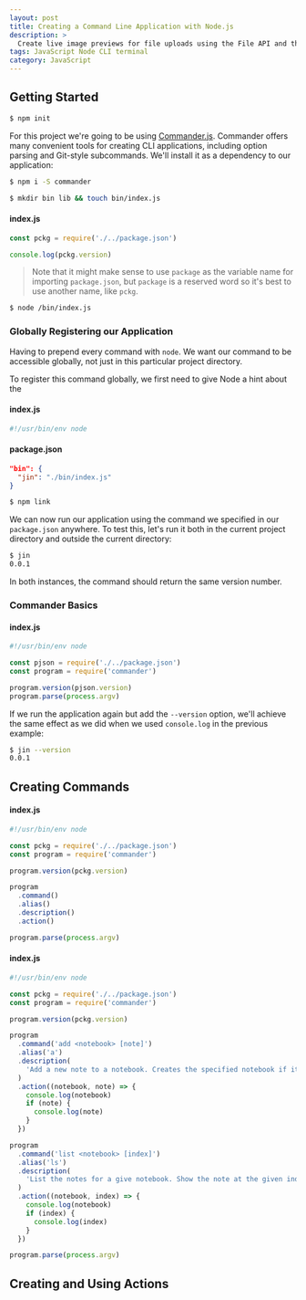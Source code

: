```yaml
---
layout: post
title: Creating a Command Line Application with Node.js
description: >
  Create live image previews for file uploads using the File API and the FileReader object in vanilla JavaScript.
tags: JavaScript Node CLI terminal
category: JavaScript
---
```


## Getting Started

```bash
$ npm init
```

For this project we're going to be using <a href="https://github.com/tj/commander.js/" target="_blank" rel="noopener">Commander.js</a>. Commander offers many convenient tools for creating CLI applications, including option parsing and Git-style subcommands. We'll install it as a dependency to our application:

```bash
$ npm i -S commander
```

```bash
$ mkdir bin lib && touch bin/index.js
```

#### index.js

```js
const pckg = require('./../package.json')

console.log(pckg.version)
```

> Note that it might make sense to use `package` as the variable name for importing `package.json`, but `package` is a reserved word so it's best to use another name, like `pckg`.

```bash
$ node /bin/index.js
```

### Globally Registering our Application

Having to prepend every command with `node`. We want our command to be accessible globally, not just in this particular project directory.

To register this command globally, we first need to give Node a hint about the

#### index.js

```js
#!/usr/bin/env node
```

#### package.json

```json
"bin": {
  "jin": "./bin/index.js"
}
```

```bash
$ npm link
```

We can now run our application using the command we specified in our `package.json` anywhere. To test this, let's run it both in the current project directory and outside the current directory:

```bash
$ jin
0.0.1
```

In both instances, the command should return the same version number.

### Commander Basics

#### index.js

```js
#!/usr/bin/env node

const pjson = require('./../package.json')
const program = require('commander')

program.version(pjson.version)
program.parse(process.argv)
```

If we run the application again but add the `--version` option, we'll achieve the same effect as we did when we used `console.log` in the previous example:

```bash
$ jin --version
0.0.1
```

## Creating Commands

#### index.js

```js
#!/usr/bin/env node

const pckg = require('./../package.json')
const program = require('commander')

program.version(pckg.version)

program
  .command()
  .alias()
  .description()
  .action()

program.parse(process.argv)
```

#### index.js

```js
#!/usr/bin/env node

const pckg = require('./../package.json')
const program = require('commander')

program.version(pckg.version)

program
  .command('add <notebook> [note]')
  .alias('a')
  .description(
    'Add a new note to a notebook. Creates the specified notebook if it does not already exist.'
  )
  .action((notebook, note) => {
    console.log(notebook)
    if (note) {
      console.log(note)
    }
  })

program
  .command('list <notebook> [index]')
  .alias('ls')
  .description(
    'List the notes for a give notebook. Show the note at the given index.'
  )
  .action((notebook, index) => {
    console.log(notebook)
    if (index) {
      console.log(index)
    }
  })

program.parse(process.argv)
```

## Creating and Using Actions
